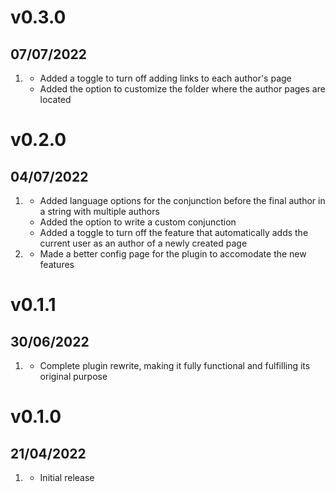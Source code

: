 # v0.3.0
## 07/07/2022

1. [](#new)
    * Added a toggle to turn off adding links to each author's page
    * Added the option to customize the folder where the author pages are located

# v0.2.0
## 04/07/2022

1. [](#new)
    * Added language options for the conjunction before the final author in a string with multiple authors
    * Added the option to write a custom conjunction
    * Added a toggle to turn off the feature that automatically adds the current user as an author of a newly created page
1. [](#improved)
    * Made a better config page for the plugin to accomodate the new features

# v0.1.1
## 30/06/2022

1. [](#improved)
    * Complete plugin rewrite, making it fully functional and fulfilling its original purpose

# v0.1.0
##  21/04/2022

1. [](#new)
    * Initial release
